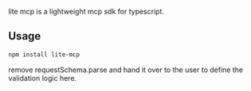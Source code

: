 lite mcp is a lightweight mcp sdk for typescript.

## Usage

```bash
npm install lite-mcp
```


remove requestSchema.parse and hand it over to the user to define the validation logic here.